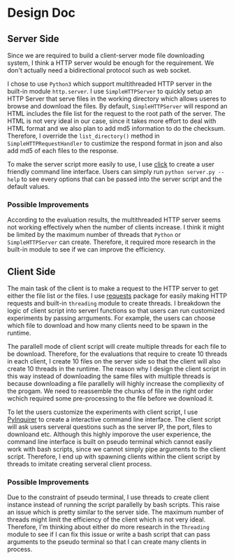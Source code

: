 # Design Doc

## Server Side

Since we are required to build a client-server mode file downloading system, I think a HTTP server would be enough for the requirement. We don't actually need a bidirectional protocol such as web socket.

I chose to use `Python3` which support multithreaded HTTP server in the built-in module `http.server`. I use `SimpleHTTPServer` to quickly setup an HTTP Server that serve files in the working directory which allows useres to browse and download the files. By default, `SimpleHTTPServer` will respond an HTML includes the file list for the request to the root path of the server. The HTML is not very ideal in our case, since it takes more effort to deal with HTML format and we also plan to add md5 information to do the checksum. Therefore, I override the `list_directory()` method in `SimpleHTTPRequestHandler` to custimize the respond format in json and also add md5 of each files to the response.

To make the server script more easily to use, I use [click](https://github.com/pallets/click) to create a user friendly command line interface. Users can simply run `python server.py --help` to see every options that can be passed into the server script and the default values.

### Possible Improvements

According to the evaluation results, the multithreaded HTTP server seems not working effectively when the number of clients increase. I think it might be limited by the maximum number of threads that `Python` or `SimpleHTTPServer` can create. Therefore, it required more research in the built-in module to see if we can improve the efficiency.

## Client Side

The main task of the client is to make a request to the HTTP server to get either the file list or the files. I use [requests](https://github.com/psf/requests) package for easily making HTTP requests and built-in `threading` module to create threads. I breakdown the logic of client script into serverl functions so that users can run customized experiments by passing arrguments. For example, the users can choose which file to download and how many clients need to be spawn in the runtime.

The parallell mode of client script will create multiple threads for each file to be download. Therefore, for the evaluations that require to create 10 threads in each client, I create 10 files on the server side so that the client will also create 10 threads in the runtime. The reason why I design the client script in this way instead of downloading the same files with multiple threads is because downloading a file parallelly will highly increase the compliexity of the progam. We need to reassemble the chunks of file in the right order wchich required some pre-processing to the file before we download it.

To let the users customize the experiments with client script, I use [PyInquirer](https://github.com/CITGuru/PyInquirer) to create a interactive command line interface. The client script will ask users serveral questions such as the server IP, the port, files to downloand etc. Although this highly imporove the user experience, the command line interface is built on pseudo terminal which cannot easily work with bash scripts, since we cannot simply pipe arguments to the client script. Therefore, I end up with spawning clients within the client script by threads to imitate creating serveral client process.

### Possible Improvements

Due to the constraint of pseudo terminal, I use threads to create client instance instead of running the script parallelly by bash scripts. This raise an issue which is pretty similar to the server side. The maximum number of threads might limit the efficiency of the client which is not very ideal. Therefore, I'm thinking about either do more research in the `Threading` module to see if I can fix this issue or write a bash script that can pass arguments to the pseudo terminal so that I can create many clients in process.
